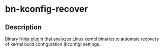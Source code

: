 # bn-kconfig-recover

## Description

Binary Ninja plugin that analyzes Linux kernel binaries to automate recovery of kernel build configuration (kconfig)
settings.
